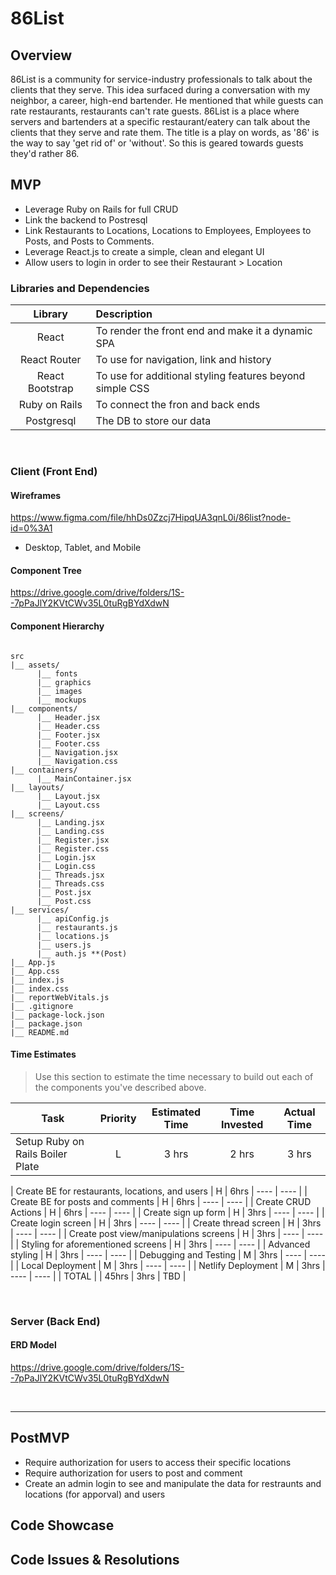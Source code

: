 # 86List

## Overview

86List is a community for service-industry professionals to talk about the clients that they serve. This idea surfaced during a conversation with my neighbor, a career, high-end bartender. He mentioned that while guests can rate restaurants, restaurants can't rate guests. 86List is a place where servers and bartenders at a specific restaurant/eatery can talk about the clients that they serve and rate them. The title is a play on words, as '86' is the way to say 'get rid of' or 'without'. So this is geared towards guests they'd rather 86.

## MVP

- Leverage Ruby on Rails for full CRUD
- Link the backend to Postresql
- Link Restaurants to Locations, Locations to Employees, Employees to Posts, and Posts to Comments.
- Leverage React.js to create a simple, clean and elegant UI
- Allow users to login in order to see their Restaurant > Location

### Libraries and Dependencies

|     Library     | Description                                              |
| :-------------: | :------------------------------------------------------- |
|      React      | To render the front end and make it a dynamic SPA        |
|  React Router   | To use for navigation, link and history                  |
| React Bootstrap | To use for additional styling features beyond simple CSS |
|  Ruby on Rails  | To connect the fron and back ends                        |
|   Postgresql    | The DB to store our data                                 |

<br>

### Client (Front End)

#### Wireframes

https://www.figma.com/file/hhDs0Zzcj7HipqUA3qnL0i/86list?node-id=0%3A1

- Desktop, Tablet, and Mobile

#### Component Tree

https://drive.google.com/drive/folders/1S--7pPaJlY2KVtCWv35L0tuRgBYdXdwN

#### Component Hierarchy

```

src
|__ assets/
      |__ fonts
      |__ graphics
      |__ images
      |__ mockups
|__ components/
      |__ Header.jsx
      |__ Header.css
      |__ Footer.jsx
      |__ Footer.css
      |__ Navigation.jsx
      |__ Navigation.css
|__ containers/
      |__ MainContainer.jsx
|__ layouts/
      |__ Layout.jsx
      |__ Layout.css
|__ screens/
      |__ Landing.jsx
      |__ Landing.css
      |__ Register.jsx
      |__ Register.css
      |__ Login.jsx
      |__ Login.css
      |__ Threads.jsx
      |__ Threads.css
      |__ Post.jsx
      |__ Post.css
|__ services/
      |__ apiConfig.js
      |__ restaurants.js
      |__ locations.js
      |__ users.js
      |__ auth.js **(Post)
|__ App.js
|__ App.css
|__ index.js
|__ index.css
|__ reportWebVitals.js
|__ .gitignore
|__ package-lock.json
|__ package.json
|__ README.md

```

#### Time Estimates

> Use this section to estimate the time necessary to build out each of the components you've described above.

| Task                             | Priority | Estimated Time | Time Invested | Actual Time |
| -------------------------------- | :------: | :------------: | :-----------: | :---------: |
| Setup Ruby on Rails Boiler Plate |    L     |     3 hrs      |     2 hrs     |    3 hrs    |

| Create BE for restaurants, locations, and users | H | 6hrs | ---- | ---- |
| Create BE for posts and comments | H | 6hrs | ---- | ---- |
| Create CRUD Actions | H | 6hrs | ---- | ---- |
| Create sign up form | H | 3hrs | ---- | ---- |
| Create login screen | H | 3hrs | ---- | ---- |
| Create thread screen | H | 3hrs | ---- | ---- |
| Create post view/manipulations screens | H | 3hrs | ---- | ---- |
| Styling for aforementioned screens | H | 3hrs | ---- | ---- |
| Advanced styling | H | 3hrs | ---- | ---- |
| Debugging and Testing | M | 3hrs | ---- | ---- |
| Local Deployment | M | 3hrs | ---- | ---- |
| Netlify Deployment | M | 3hrs | ---- | ---- |
| TOTAL | | 45hrs | 3hrs | TBD |

<br>

### Server (Back End)

#### ERD Model

https://drive.google.com/drive/folders/1S--7pPaJlY2KVtCWv35L0tuRgBYdXdwN

<br>

---

## PostMVP

- Require authorization for users to access their specific locations
- Require authorization for users to post and comment
- Create an admin login to see and manipulate the data for restraunts and locations (for apporval) and users

## Code Showcase

## Code Issues & Resolutions
